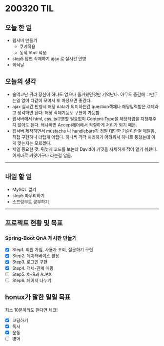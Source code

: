 # 200320 TIL

## 오늘 한 일

- 웹서버 만들기
  - 쿠키적용
  - 동적 html 적용
- step5 답변 삭제하기 ajax 로 실시간 반영
- 회식날

## 오늘의 생각

- 술먹고난 뒤라 정신이 하나도 없으나 즐거웠던것만 기억난다.  아무도 중간에 그만두는일 없이 다같이 모여서 또 마셨으면 좋겠다.
- ajax 실시간 반영시 해당 data가 의미하는건 question객체나 해당입력받은 객체라고 생각하면 된다. 해당 삭제기능도 구현이 가능함.
- 웹서버에서 html, css, js구분할 필요없이 Content-Type을 해당타입을 지정해주지 않아도 된다. 왜냐하면 Accept헤더에서 적절하게 처리가 되기 때문.
- 웹서버 제작하면서 mustache 나 handlebars가 정말 대단한 기술이란걸 깨달음. 직접 구현하니 더럽게 어렵다. 하나씩 각각 처리하기 어려워서 하나로 퉁쳤는데 이게 맞는지는 모르겠다.
- 제일 중요한 것: 뒤늦게 코드를 보는데 David이 커밋을 자세하게 적어 알기 쉬웠다. 이게바로 커밋이구나 라는걸 알음.

------

## 내일 할 일

- MySQL 깔기
- step5 마무리하기
- 스프링부트 공부하기

------

## 프로젝트 현황 및 목표

### Spring-Boot QnA 게시판 만들기

- [x] Step1. 회원 가입, 사용자 조회, 질문하기 구현
- [x] Step2. 데이터베이스 활용
- [x] Step3. 로그인 구현
- [x] Step4. 객체-관계 매핑
- [ ] Step5. XHR과 AJAX
- [ ] Step6. 페이지 나누기

## honux가 말한 일일 목표

최소 10분이라도 한다면 체크!

- [x] 코딩하기
- [x] 독서
- [x] 운동
- [ ] 영어